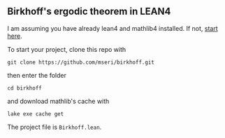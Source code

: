 
## Birkhoff's ergodic theorem in LEAN4

I am assuming you have already lean4 and mathlib4 installed.
If not, [start here](https://leanprover-community.github.io/).

To start your project, clone this repo with
```
git clone https://github.com/mseri/birkhoff.git
```
then enter the folder
```
cd birkhoff
```
and download mathlib's cache with
```
lake exe cache get
```

The project file is `Birkhoff.lean`.
